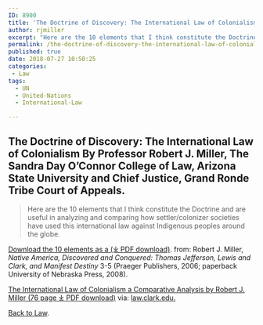```yaml
---
ID: 8900
title: 'The Doctrine of Discovery: The International Law of Colonialism'
author: rjmiller
excerpt: "Here are the 10 elements that I think constitute the Doctrine and are useful in analyzing and comparing how settler-colonizer societies have used this international law against Indigenous peoples around the globe."
permalink: /the-doctrine-of-discovery-the-international-law-of-colonialism/
published: true
date: 2018-07-27 10:50:25
categories:
 - Law
tags:
  - UN
  - United-Nations
  - International-Law

---
```

## The Doctrine of Discovery: The International Law of Colonialism By Professor Robert J. Miller, The Sandra Day O’Connor College of Law, Arizona State University and Chief Justice, Grand Ronde Tribe Court of Appeals.

> Here are the 10 elements that I think constitute the Doctrine and are useful in analyzing and comparing how settler/colonizer societies have used this international law against Indigenous peoples around the globe.

[Download the 10 elements as a (⤓ PDF download)](https://doctrineofdiscovery.org/assets/pdfs/DiscoveryElementsOnondaga2014.pdf). from: Robert J. Miller, _Native America, Discovered and Conquered: Thomas Jefferson, Lewis and Clark, and Manifest Destiny_ 3-5 (Praeger Publishers, 2006; paperback University of Nebraska Press, 2008).

[The International Law of Colonialism a Comparative Analysis by Robert J. Miller (76 page ⤓ PDF download)](https://doctrineofdiscovery.org/assets/pdfs/lcb154art1millerpdf.pdf) via: [law.clark.edu.](https://law.lclark.edu/)

[Back to Law](https://doctrineofdiscovery.org/law/).
